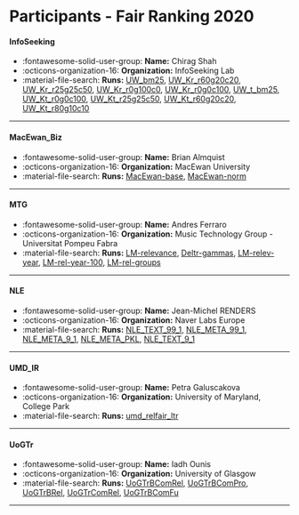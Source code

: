 # Participants - Fair Ranking 2020 

#### InfoSeeking
 - :fontawesome-solid-user-group: **Name:** Chirag Shah
 - :octicons-organization-16: **Organization:** InfoSeeking Lab
 - :material-file-search: **Runs:** [UW_bm25](./runs.md#uw_bm25), [UW_Kr_r60g20c20](./runs.md#uw_kr_r60g20c20), [UW_Kr_r25g25c50](./runs.md#uw_kr_r25g25c50), [UW_Kr_r0g100c0](./runs.md#uw_kr_r0g100c0), [UW_Kr_r0g0c100](./runs.md#uw_kr_r0g0c100), [UW_t_bm25](./runs.md#uw_t_bm25), [UW_Kt_r0g0c100](./runs.md#uw_kt_r0g0c100), [UW_Kt_r25g25c50](./runs.md#uw_kt_r25g25c50), [UW_Kt_r60g20c20](./runs.md#uw_kt_r60g20c20), [UW_Kt_r80g10c10](./runs.md#uw_kt_r80g10c10) 

---
#### MacEwan_Biz
 - :fontawesome-solid-user-group: **Name:** Brian Almquist
 - :octicons-organization-16: **Organization:** MacEwan University
 - :material-file-search: **Runs:** [MacEwan-base](./runs.md#macewan-base), [MacEwan-norm](./runs.md#macewan-norm) 

---
#### MTG
 - :fontawesome-solid-user-group: **Name:** Andres Ferraro
 - :octicons-organization-16: **Organization:** Music Technology Group - Universitat Pompeu Fabra
 - :material-file-search: **Runs:** [LM-relevance](./runs.md#lm-relevance), [Deltr-gammas](./runs.md#deltr-gammas), [LM-relev-year](./runs.md#lm-relev-year), [LM-rel-year-100](./runs.md#lm-rel-year-100), [LM-rel-groups](./runs.md#lm-rel-groups) 

---
#### NLE
 - :fontawesome-solid-user-group: **Name:** Jean-Michel RENDERS
 - :octicons-organization-16: **Organization:** Naver Labs Europe
 - :material-file-search: **Runs:** [NLE_TEXT_99_1](./runs.md#nle_text_99_1), [NLE_META_99_1](./runs.md#nle_meta_99_1), [NLE_META_9_1](./runs.md#nle_meta_9_1), [NLE_META_PKL](./runs.md#nle_meta_pkl), [NLE_TEXT_9_1](./runs.md#nle_text_9_1) 

---
#### UMD_IR
 - :fontawesome-solid-user-group: **Name:** Petra Galuscakova
 - :octicons-organization-16: **Organization:** University of Maryland, College Park
 - :material-file-search: **Runs:** [umd_relfair_ltr](./runs.md#umd_relfair_ltr) 

---
#### UoGTr
 - :fontawesome-solid-user-group: **Name:** Iadh Ounis
 - :octicons-organization-16: **Organization:** University of Glasgow
 - :material-file-search: **Runs:** [UoGTrBComRel](./runs.md#uogtrbcomrel), [UoGTrBComPro](./runs.md#uogtrbcompro), [UoGTrBRel](./runs.md#uogtrbrel), [UoGTrComRel](./runs.md#uogtrcomrel), [UoGTrBComFu](./runs.md#uogtrbcomfu) 

---
